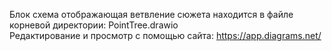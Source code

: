 Блок схема отображающая ветвление сюжета находится в файле корневой директории: PointTree.drawio<br />
Редактирование и просмотр с помощью сайта: https://app.diagrams.net/

